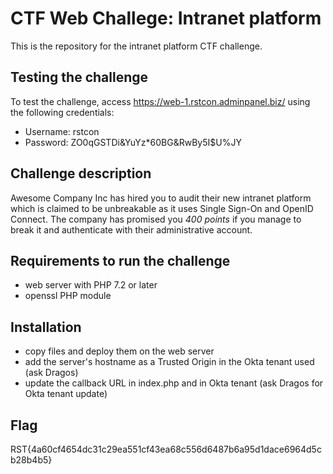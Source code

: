 # CTF Web Challege: Intranet platform
This is the repository for the intranet platform CTF challenge.

## Testing the challenge
To test the challenge, access https://web-1.rstcon.adminpanel.biz/ using the following credentials:
* Username: rstcon
* Password: ZO0qGSTDi&YuYz*60BG&RwBy5I$U%JY

## Challenge description
Awesome Company Inc has hired you to audit their new intranet platform which is claimed to be unbreakable as it uses Single Sign-On and OpenID Connect. The company has promised you *_400 points_* if you manage to break it and authenticate with their administrative account.

## Requirements to run the challenge
* web server with PHP 7.2 or later
* openssl PHP module

## Installation
* copy files and deploy them on the web server
* add the server's hostname as a Trusted Origin in the Okta tenant used (ask Dragos)
* update the callback URL in index.php and in Okta tenant (ask Dragos for Okta tenant update)

## Flag
RST{4a60cf4654dc31c29ea551cf43ea68c556d6487b6a95d1dace6964d5cb28b4b5}